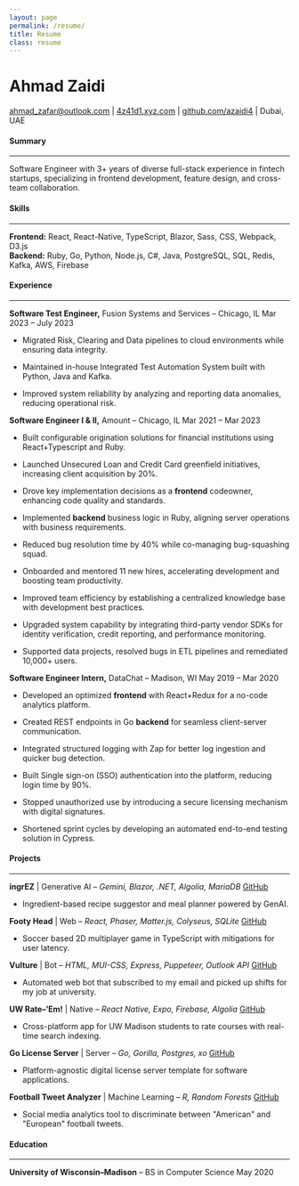 ```yaml
---
layout: page
permalink: /resume/
title: Resume
class: resume
---
```


<div class="header">
  <h1 class="title">Ahmad Zaidi</h1>
  <p>
    <a href="mailto:ahmad_zafar@outlook.com" target="_blank" rel="noopener noreferrer">ahmad_zafar@outlook.com</a> |
    <a href="https://www.4z41d1.xyz" target="_blank" rel="noopener noreferrer">4z41d1.xyz.com</a> |
    <a href="https://github.com/azaidi4" target="_blank" rel="noopener noreferrer">github.com/azaidi4</a> | Dubai, UAE
  </p>
</div>

<div class="section">
  <h4 id="summary">Summary</h4>
  <hr />
  <p>
    Software Engineer with 3+ years of diverse full-stack experience in fintech
    startups, specializing in frontend development, feature design, and cross-team collaboration.
  </p>
</div>

<div class="section">
  <h4 id="skills">Skills</h4>
  <hr />
  <p>
    <strong>Frontend:</strong> React, React-Native, TypeScript, Blazor, Sass,
    CSS, Webpack, D3.js
    <br />
    <strong>Backend:</strong> Ruby, Go, Python, Node.js, C#, Java, PostgreSQL,
    SQL, Redis, Kafka, AWS, Firebase
  </p>
</div>

<div class="section">
  <h4 id="experience">Experience</h4>
  <hr />

  <div class="entry">
    <p>
      <strong>Software Test Engineer,</strong> Fusion Systems and Services – Chicago, IL
      <span class="date"> Mar 2023 – July 2023 </span>
      <br />
    </p>
    <ul>
      <li>
        <p>
          Migrated Risk, Clearing and Data pipelines to cloud environments while
          ensuring data integrity.
        </p>
      </li>
      <li>
        <p>
          Maintained in-house Integrated Test Automation System built with
          Python, Java and Kafka.
        </p>
      </li>
      <li>
        <p>
          Improved system reliability by analyzing and reporting data anomalies,
          reducing operational risk.
        </p>
      </li>
    </ul>
  </div>

  <div class="entry">
    <p>
      <strong>Software Engineer I &amp; II,</strong> Amount – Chicago, IL
      <span class="date">Mar 2021 – Mar 2023</span>
      <br />
    </p>
    <ul>
      <li>
        <p>
          Built configurable origination solutions for financial institutions
          using React+Typescript and Ruby.
        </p>
      </li>
      <li>
        <p>
          Launched Unsecured Loan and Credit Card greenfield initiatives,
          increasing client acquisition by 20%.
        </p>
      </li>
      <li>
        <p>
          Drove key implementation decisions as a
          <strong>frontend</strong> codeowner, enhancing code quality and
          standards.
        </p>
      </li>
      <li>
        <p>
          Implemented <strong>backend</strong> business logic in Ruby, aligning
          server operations with business requirements.
        </p>
      </li>
      <li>
        <p>
          Reduced bug resolution time by 40% while co-managing bug-squashing
          squad.
        </p>
      </li>
      <li>
        <p>
          Onboarded and mentored 11 new hires, accelerating development and
          boosting team productivity.
        </p>
      </li>
      <li>
        <p>
          Improved team efficiency by establishing a centralized knowledge base
          with development best practices.
        </p>
      </li>
      <li>
        <p>
          Upgraded system capability by integrating third-party vendor SDKs for
          identity verification, credit reporting, and performance monitoring.
        </p>
      </li>
      <li>
        <p>
          Supported data projects, resolved bugs in ETL pipelines and remediated
          10,000+ users.
        </p>
      </li>
    </ul>
  </div>

  <div class="entry">
    <p>
      <strong>Software Engineer Intern,</strong> DataChat – Madison, WI
      <span class="date">May 2019 – Mar 2020</span>
      <br />
    </p>
    <ul>
      <li>
        <p>
          Developed an optimized <strong>frontend</strong> with React+Redux for
          a no-code analytics platform.
        </p>
      </li>
      <li>
        <p>
          Created REST endpoints in Go <strong>backend</strong> for seamless
          client-server communication.
        </p>
      </li>
      <li>
        <p>
          Integrated structured logging with Zap for better log ingestion and
          quicker bug detection.
        </p>
      </li>
      <li>
        <p>
          Built Single sign-on (SSO) authentication into the platform, reducing
          login time by 90%.
        </p>
      </li>
      <li>
        <p>
          Stopped unauthorized use by introducing a secure licensing mechanism
          with digital signatures.
        </p>
      </li>
      <li>
        <p>
          Shortened sprint cycles by developing an automated end-to-end testing
          solution in Cypress.
        </p>
      </li>
    </ul>
  </div>
</div>

<div class="section">
  <h4 id="projects">Projects</h4>
  <hr />

  <div class="entry">
    <p>
      <strong>ingrEZ</strong> | Generative AI –
      <em>Gemini, Blazor, .NET, Algolia, MariaDB</em>
      <a href="https://github.com/azaidi4/ingrEZ" target="_blank" rel="noopener noreferrer">GitHub</a><br />
    </p>
    <ul>
      <li>
        <p>
          Ingredient-based recipe suggestor and meal planner powered by GenAI.
        </p>
      </li>
    </ul>
  </div>

  <div class="entry">
    <p>
      <strong>Footy Head</strong> | Web –
      <em>React, Phaser, Matter.js, Colyseus, SQLite</em>
      <a href="https://github.com/azaidi4/footyhead" target="_blank" rel="noopener noreferrer">GitHub</a><br />
    </p>
    <ul>
      <li>
        <p>
          Soccer based 2D multiplayer game in TypeScript with mitigations for
          user latency.
        </p>
      </li>
    </ul>
  </div>

  <div class="entry">
    <p>
      <strong>Vulture</strong> | Bot –
      <em>HTML, MUI-CSS, Express, Puppeteer, Outlook API</em>
      <a href="https://github.com/azaidi4/vulture" target="_blank" rel="noopener noreferrer">GitHub</a><br />
    </p>
    <ul>
      <li>
        <p>
          Automated web bot that subscribed to my email and picked up shifts for
          my job at university.
        </p>
      </li>
    </ul>
  </div>

  <div class="entry">
    <p>
      <strong>UW Rate–’Em!</strong> | Native –
      <em>React Native, Expo, Firebase, Algolia</em>
      <a href="https://github.com/azaidi4/UWRateEm" target="_blank" rel="noopener noreferrer">GitHub</a><br />
    </p>
    <ul>
      <li>
        <p>
          Cross-platform app for UW Madison students to rate courses with
          real-time search indexing.
        </p>
      </li>
    </ul>
  </div>

  <div class="entry">
    <p>
      <strong>Go License Server</strong> | Server –
      <em>Go, Gorilla, Postgres, xo</em>
      <a href="https://github.com/azaidi4/go-license-server" target="_blank" rel="noopener noreferrer">GitHub</a><br />
    </p>
    <ul>
      <li>
        <p>
          Platform-agnostic digital license server template for software
          applications.
        </p>
      </li>
    </ul>
  </div>

  <div class="entry">
    <p>
      <strong>Football Tweet Analyzer</strong> | Machine Learning –
      <em>R, Random Forests</em>
      <a href="https://github.com/azaidi4/football-tweet-analyzer" target="_blank" rel="noopener noreferrer">GitHub</a
      ><br />
    </p>
    <ul>
      <li>
        <p>
          Social media analytics tool to discriminate between "American" and
          "European" football tweets.
        </p>
      </li>
    </ul>
  </div>
</div>

<div class="section">
  <h4 id="education">Education</h4>
  <hr />
  <div class="entry">
  <p>
    <strong>University of Wisconsin–Madison</strong> – BS in Computer Science
    <span class="date">May 2020</span>
  </p>
  </div>
</div>
